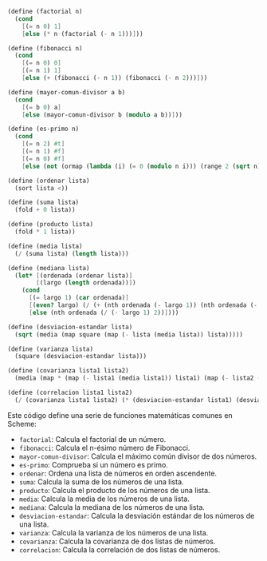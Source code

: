 ```scheme
(define (factorial n)
  (cond
    [(= n 0) 1]
    [else (* n (factorial (- n 1)))]))

(define (fibonacci n)
  (cond
    [(= n 0) 0]
    [(= n 1) 1]
    [else (+ (fibonacci (- n 1)) (fibonacci (- n 2)))]))

(define (mayor-comun-divisor a b)
  (cond
    [(= b 0) a]
    [else (mayor-comun-divisor b (modulo a b))]))

(define (es-primo n)
  (cond
    [(= n 2) #t]
    [(= n 1) #f]
    [(= n 0) #f]
    [else (not (ormap (lambda (i) (= 0 (modulo n i))) (range 2 (sqrt n))))]))

(define (ordenar lista)
  (sort lista <))

(define (suma lista)
  (fold + 0 lista))

(define (producto lista)
  (fold * 1 lista))

(define (media lista)
  (/ (suma lista) (length lista)))

(define (mediana lista)
  (let* [(ordenada (ordenar lista)]
        [(largo (length ordenada))])
    (cond
      [(= largo 1) (car ordenada)]
      [(even? largo) (/ (+ (nth ordenada (- largo 1)) (nth ordenada (- largo 2))) 2)]
      [else (nth ordenada (/ (- largo 1) 2))])))

(define (desviacion-estandar lista)
  (sqrt (media (map square (map (- lista (media lista)) lista)))))

(define (varianza lista)
  (square (desviacion-estandar lista)))

(define (covarianza lista1 lista2)
  (media (map * (map (- lista1 (media lista1)) lista1) (map (- lista2 (media lista2)) lista2))))

(define (correlacion lista1 lista2)
  (/ (covarianza lista1 lista2) (* (desviacion-estandar lista1) (desviacion-estandar lista2)))))
```

Este código define una serie de funciones matemáticas comunes en Scheme:

* `factorial`: Calcula el factorial de un número.
* `fibonacci`: Calcula el n-ésimo número de Fibonacci.
* `mayor-comun-divisor`: Calcula el máximo común divisor de dos números.
* `es-primo`: Comprueba si un número es primo.
* `ordenar`: Ordena una lista de números en orden ascendente.
* `suma`: Calcula la suma de los números de una lista.
* `producto`: Calcula el producto de los números de una lista.
* `media`: Calcula la media de los números de una lista.
* `mediana`: Calcula la mediana de los números de una lista.
* `desviacion-estandar`: Calcula la desviación estándar de los números de una lista.
* `varianza`: Calcula la varianza de los números de una lista.
* `covarianza`: Calcula la covarianza de dos listas de números.
* `correlacion`: Calcula la correlación de dos listas de números.